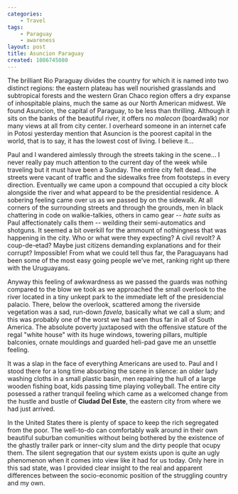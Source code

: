```yaml
---
categories:
    - Travel
tags:
    - Paraguay
    - awareness
layout: post
title: Asuncion Paraguay
created: 1086745080
---
```

The brilliant Rio Paraguay divides the country for which it is named into two distinct regions: the eastern plateau has well nourished grasslands and subtropical forests and the western Gran Chaco region offers a dry expanse of inhospitable plains, much the same as our North American midwest.  <!--more--> We found Asuncion, the capital of Paraguay, to be less than thrilling. Although it sits on the banks of the beautiful river, it offers no *malecon* (boardwalk) nor many views at all from city center.   I overheard someone in an internet cafe in Potosi yesterday mention that Asuncion is the poorest capital in the world, that is to say, it has the lowest cost of living. I believe it...

Paul and I wandered aimlessly through the streets taking in the scene... I never really pay much attention to the current day of the week while traveling but it must have been a Sunday. The entire city felt dead... the streets were vacant of traffic and the sidewalks free from footsteps in every direction. Eventually we came upon a compound that occupied a city block alongside the river and what appeard to be the presidential residence.  A sobering feeling came over us as we passed by on the sidewalk. At all corners of the surrounding streets and through the grounds, men in black chattering in code on walkie-talkies, others in camo gear -- *hate suits* as Paul affectionately calls them -- weilding their semi-automatics and shotguns. It seemed a bit overkill for the ammount of nothingness that was happening  in the city. Who or what were they expecting? A civil revolt? A coup-de-etad? Maybe just citizens demanding explanations and for their corrupt?  Impossible!  From what we could tell thus far, the Paraguayans had been some of the most easy going people we've met, ranking right up there with the Uruguayans.

Anyway this feeling of awkwardness as we passed the guards was nothing compared to the blow we took as we approached the small overlook to the river located in a tiny unkept park to the immediate left of the presidencial palacio.  There, below the overlook, scattered among the riverside vegetation was a sad, run-down *favela*, basically what we call a slum; and this was probably one of the worst we had seen thus far in all of South America.   The absolute poverty juxtaposed with the offensive stature of the regal "white house" with its huge windows, towering pillars, multiple balconies, ornate mouldings and guarded heli-pad gave me an unsettle feeling.

It was a slap in the face of everything Americans are used to.  Paul and I stood there for a long time absorbing the scene in silence: an older lady washing cloths in a small plastic basin, men repairing the hull of a large wooden fishing boat, kids passing time playing volleyball. The entire city posessed a rather tranquil feeling which came as a welcomed change from the hustle and bustle of **Ciudad Del Este**, the eastern city from where we had just arrived.

In the United States there is plenty of space to keep the rich segregated from the poor.  The well-to-do can comfortably walk around in their own beautiful suburban comunities without being bothered by the existence of the ghastly trailer park or inner-city slum and the dirty people that ocupy them.  The silent segregation that our system exists upon is quite an ugly phenomenon when it comes into view like it had for us today.  Only here in this sad state, was I provided clear insight to the real and apparent differences between the socio-economic position of the struggling country and my own.
